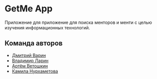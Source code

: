 # GetMe App

Приложение для  приложение для поиска менторов и менти с целью изучения информационных технологий.

## Команда авторов

- [Дмитрий Варин](https://github.com/Flash1ee)
- [Владимир Ларин](https://github.com/VolodyaLarin)
- [Артём Ветошкин](https://github.com/ThCompiler)
- [Камила Нурхаметова](https://github.com/imkamie)
